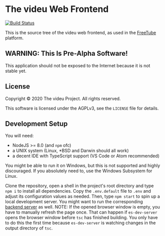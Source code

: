 # The videu Web Frontend

[![Build Status](https://jenkins.sandtler.club/buildStatus/icon?job=videu%2Ffrontend)](https://jenkins.sandtler.club/job/videu/job/frontend/)

This is the source tree of the videu web frontend, as used in the
[FreeTube](https://freetube.eu/) platform.

## WARNING: This Is Pre-Alpha Software!

This application should not be exposed to the Internet because it is
not stable yet.

## License

Copyright &copy; 2020 The videu Project.  All rights reserved.

This software is licensed under the AGPLv3, see the `LICENSE` file
for details.

## Development Setup

You will need:

- NodeJS >= 8.0 (and `npm` ofc)
- a UNIX system (Linux, *BSD and Darwin should all work)
- a decent IDE with TypeScript support (VS Code or Atom recommended)

You might be able to run it on Windows, but this is not supported and highly
discouraged.  If you absolutely need to, use the Windows Subsystem for Linux.

Clone the repository, open a shell in the project's root directory and type
`npm i` to install all dependencies.  Copy the `.env.default` file to `.env` and
adjust its configuration values as needed.  Then, type `npm start` to spin up a
local development server.  You might want to run the corresponding
[backend server](https://github.com/videu/backend) as well.
NOTE: If the opened browser window is empty, you have to manually refresh the
page once.  That can happen if `es-dev-server` opens the browser window before
`tsc` has finished building.  You only have to do this the first time because
`es-dev-server` is watching changes in the output directory of `tsc`.
